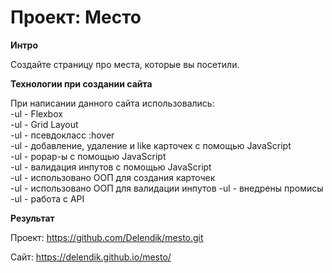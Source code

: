 # Проект: Место

**Интро**

Создайте страницу про места, которые вы посетили. 

**Технологии при создании сайта**

При написании данного сайта использовались:   
-ul - Flexbox  
-ul - Grid Layout  
-ul - псевдокласс :hover  
-ul - добавление, удаление и like карточек с помощью JavaScript  
-ul - popap-ы с помощью JavaScript  
-ul - валидация инпутов  с помощью JavaScript  
-ul - использовано ООП для создания карточек   
-ul - использовано ООП для валидации инпутов 
-ul - внедрены промисы  
-ul - работа с API 

**Результат**

Проект: https://github.com/Delendik/mesto.git

Сайт: https://delendik.github.io/mesto/
